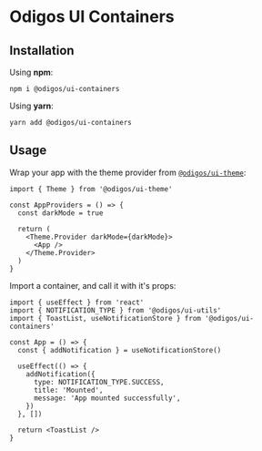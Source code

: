 # Odigos UI Containers

## Installation

Using **npm**:

```shell
npm i @odigos/ui-containers
```

Using **yarn**:

```shell
yarn add @odigos/ui-containers
```

## Usage

Wrap your app with the theme provider from [`@odigos/ui-theme`](https://github.com/odigos-io/ui-theme):

```tsx
import { Theme } from '@odigos/ui-theme'

const AppProviders = () => {
  const darkMode = true

  return (
    <Theme.Provider darkMode={darkMode}>
      <App />
    </Theme.Provider>
  )
}
```

Import a container, and call it with it's props:

```tsx
import { useEffect } from 'react'
import { NOTIFICATION_TYPE } from '@odigos/ui-utils'
import { ToastList, useNotificationStore } from '@odigos/ui-containers'

const App = () => {
  const { addNotification } = useNotificationStore()

  useEffect(() => {
    addNotification({
      type: NOTIFICATION_TYPE.SUCCESS,
      title: 'Mounted',
      message: 'App mounted successfully',
    })
  }, [])

  return <ToastList />
}
```
